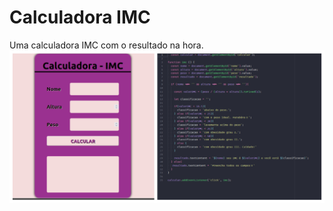 # Calculadora IMC
Uma calculadora IMC com o resultado na hora.
![Imagem da calculadora e código](/img/calculadora-imc.jpg)